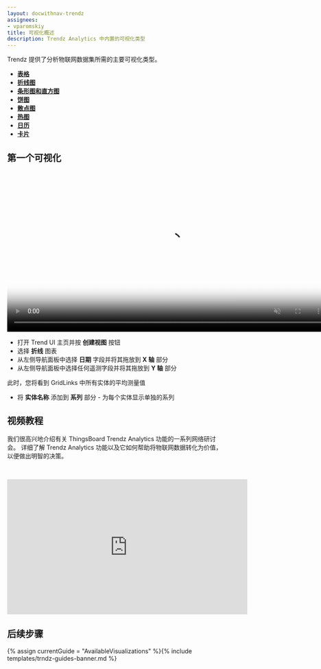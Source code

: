 ```yaml
---
layout: docwithnav-trendz
assignees:
- vparomskiy
title: 可视化概述
description: Trendz Analytics 中内置的可视化类型
---
```


Trendz 提供了分析物联网数据集所需的主要可视化类型。

* [**表格**](/docs/trendz/visualizations-tables)
* [**折线图**](/docs/trendz/visualizations-line)
* [**条形图和直方图**](/docs/trendz/visualizations-bar)
* [**饼图**](/docs/trendz/visualizations-pie)
* [**散点图**](/docs/trendz/visualizations-scatter)
* [**热图**](/docs/trendz/visualizations-heatmap)
* [**日历**](/docs/trendz/visualizations-calendar)
* [**卡片**](/docs/trendz/visualizations-card)

## 第一个可视化

<div class="image-block">
    <div class="image-wrapper">
       <video poster="/images/trendz/simple-line.png" autoplay="" loop="" preload="auto" muted="" style="width: 750px">
            <source src="https://tb-videos.s3-us-west-1.amazonaws.com/trndz-first-view.webm" type="video/webm">                 
        </video> 
    </div>
</div>

* 打开 Trend UI 主页并按 **创建视图** 按钮
* 选择 **折线** 图表
* 从左侧导航面板中选择 **日期** 字段并将其拖放到 **X 轴** 部分
* 从左侧导航面板中选择任何遥测字段并将其拖放到 **Y 轴** 部分

此时，您将看到 GridLinks 中所有实体的平均测量值

* 将 **实体名称** 添加到 **系列** 部分 - 为每个实体显示单独的系列

## 视频教程

我们很高兴地介绍有关 ThingsBoard Trendz Analytics 功能的一系列网络研讨会。
详细了解 Trendz Analytics 功能以及它如何帮助将物联网数据转化为价值，以便做出明智的决策。

&nbsp; 
  
<div id="video">  
    <div id="video_wrapper">
        <iframe width="560" height="315" src="https://www.youtube.com/embed/videoseries?list=PLYEKB_XwLCZIs-_Aoos3CdNIqSYrXk4LN" frameborder="0" allow="accelerometer; autoplay; encrypted-media; gyroscope; picture-in-picture" allowfullscreen></iframe>
    </div>
</div>

## 后续步骤

{% assign currentGuide = "AvailableVisualizations" %}{% include templates/trndz-guides-banner.md %}